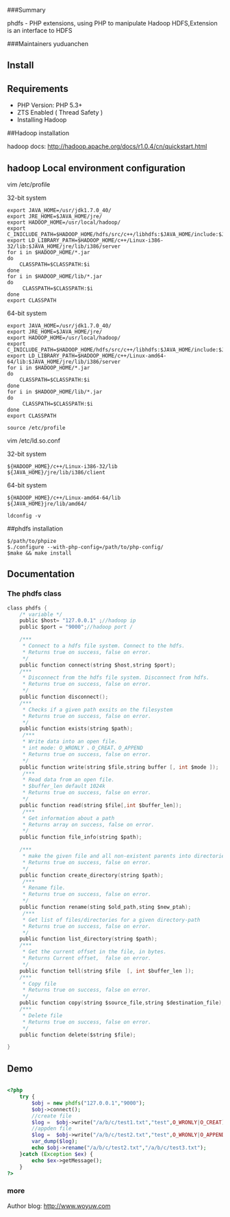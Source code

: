 
###Summary

phdfs - PHP extensions, using PHP to manipulate Hadoop HDFS,Extension is an interface to HDFS

###Maintainers
yuduanchen


## Install

## Requirements

* PHP Version: PHP 5.3+
* ZTS Enabled ( Thread Safety )
* Installing Hadoop


##Hadoop installation

hadoop docs: http://hadoop.apache.org/docs/r1.0.4/cn/quickstart.html

## hadoop Local environment configuration
vim /etc/profile

32-bit system
```
export JAVA_HOME=/usr/jdk1.7.0_40/
export JRE_HOME=$JAVA_HOME/jre/
export HADOOP_HOME=/usr/local/hadoop/
export C_INICLUDE_PATH=$HADOOP_HOME/hdfs/src/c++/libhdfs:$JAVA_HOME/include:$JAVA_HOME/include/Linux
export LD_LIBRARY_PATH=$HADOOP_HOME/c++/Linux-i386-32/lib:$JAVA_HOME/jre/lib/i386/server
for i in $HADOOP_HOME/*.jar
do
    CLASSPATH=$CLASSPATH:$i
done
for i in $HADOOP_HOME/lib/*.jar
do
     CLASSPATH=$CLASSPATH:$i
done
export CLASSPATH

```
64-bit system
```
export JAVA_HOME=/usr/jdk1.7.0_40/
export JRE_HOME=$JAVA_HOME/jre/
export HADOOP_HOME=/usr/local/hadoop/
export C_INICLUDE_PATH=$HADOOP_HOME/hdfs/src/c++/libhdfs:$JAVA_HOME/include:$JAVA_HOME/include/Linux
export LD_LIBRARY_PATH=$HADOOP_HOME/c++/Linux-amd64-64/lib:$JAVA_HOME/jre/lib/i386/server
for i in $HADOOP_HOME/*.jar
do
    CLASSPATH=$CLASSPATH:$i
done
for i in $HADOOP_HOME/lib/*.jar
do
     CLASSPATH=$CLASSPATH:$i
done
export CLASSPATH

```

```
source /etc/profile
```


vim /etc/ld.so.conf

32-bit system
```
${HADOOP_HOME}/c++/Linux-i386-32/lib
${JAVA_HOME}/jre/lib/i386/client

```
64-bit system
```
${HADOOP_HOME}/c++/Linux-amd64-64/lib
${JAVA_HOME}jre/lib/amd64/

```
```
ldconfig -v

```

##phdfs installation
```
$/path/to/phpize
$./configure --with-php-config=/path/to/php-config/
$make && make install
```


## Documentation



### The phdfs class
```c
class phdfs {
    /* variable */
    public $host= "127.0.0.1" ;//hadoop ip
    public $port = "9000";//hadoop port /

    /***
     * Connect to a hdfs file system. Connect to the hdfs.
     * Returns true on success, false on error.
     */
    public function connect(string $host,string $port);
    /***
     * Disconnect from the hdfs file system. Disconnect from hdfs.
     * Returns true on success, false on error.
     */
    public function disconnect();
    /***
     * Checks if a given path exsits on the filesystem
     * Returns true on success, false on error.
     */
    public function exists(string $path);
     /***
     * Write data into an open file.
     * int mode: O_WRONLY 、O_CREAT、O_APPEND
     * Returns true on success, false on error.
     */
    public function write(string $file,string buffer [, int $mode ]);
     /***
     * Read data from an open file.
     * $buffer_len default 1024k
     * Returns true on success, false on error.
     */
    public function read(string $file[,int $buffer_len]);
     /***
     * Get information about a path
     * Returns array on success, false on error.
     */
    public function file_info(string $path);

    /***
     * make the given file and all non-existent parents into directories.
     * Returns true on success, false on error.
     */
    public function create_directory(string $path);
     /***
     * Rename file.
     * Returns true on success, false on error.
     */
    public function rename(sting $old_path,sting $new_ptah);
     /***
     * Get list of files/directories for a given directory-path
     * Returns true on success, false on error.
     */
    public function list_directory(string $path);
    /***
     * Get the current offset in the file, in bytes.
     * Returns Current offset,  false on error.
     */
    public function tell(string $file  [, int $buffer_len ]);
    /***
     * Copy file
     * Returns true on success, false on error.
     */
    public function copy(string $source_file,string $destination_file);
    /***
     * Delete file
     * Returns true on success, false on error.
     */
    public function delete($string $file);

}

```

##  Demo

```php

<?php
    try {
        $obj = new phdfs("127.0.0.1","9000"); 
        $obj->connect();
        //create file
        $log =  $obj->write("/a/b/c/test1.txt","test",O_WRONLY|O_CREAT);
        //appden file
        $log =  $obj->write("/a/b/c/test2.txt","test",O_WRONLY|O_APPEND);
        var_dump($log);
        echo $obj->rename("/a/b/c/test2.txt","/a/b/c/test3.txt");
    }catch (Exception $ex) {
        echo $ex->getMessage();
    }
?>
```



### more

Author blog: http://www.woyuw.com


